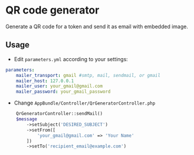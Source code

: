 QR code generator
=====

Generate a QR code for a token and send it as email with embedded image.

Usage 
-----

- Edit `parameters.yml` according to your settings:
    
```yaml
parameters:
    mailer_transport: gmail #smtp, mail, sendmail, or gmail
    mailer_host: 127.0.0.1
    mailer_user: your_gmail@gmail.com
    mailer_password: your_gmail_password
```

- Change `AppBundle/Controller/QrGeneratorController.php`
```php
    QrGeneratorController::sendMail()
    $message
        ->setSubject('DESIRED_SUBJECT')
        ->setFrom([
            'your_gmail@gmail.com' => 'Your Name'
        ])
        ->setTo('recipient_email@example.com')
```